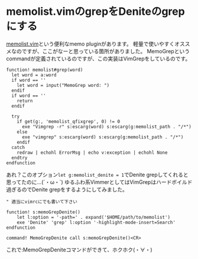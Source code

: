 # memolist.vimのgrepをDeniteのgrepにする

[memolist.vim](https://github.com/glidenote/memolist.vim)という便利なmemo pluginがあります。
軽量で使いやすくオススメなのですが、ここがなーと思っている箇所がありました。
MemoGrepというcommandが定義されているのですが、この実装はVimGrepをしているのです。

```
function! memolist#grep(word)
  let word = a:word
  if word == ''
    let word = input("MemoGrep word: ")
  endif
  if word == ''
    return
  endif

  try
    if get(g:, 'memolist_qfixgrep', 0) != 0
      exe "Vimgrep -r" s:escarg(word) s:escarg(g:memolist_path . "/*")
    else
      exe "vimgrep" s:escarg(word) s:escarg(g:memolist_path . "/*")
    endif
  catch
    redraw | echohl ErrorMsg | echo v:exception | echohl None
  endtry
endfunction
```

あれ？このオプション`let g:memolist_denite = 1`でDenite grepしてくれると思ってたのに…(´・ω・`)
ゆるふわ系VimmerとしてはVimGrepはハードボイルド過ぎるのでDenite grepをするようにしてみました。

```
" 適当にvimrcにでも書いて下さい

function! s:memoGrepDenite()
    let l:option = '-path=' . expand('$HOME/path/to/memolist')
    exe 'Denite' 'grep' l:option '-highlight-mode-insert=Search'
endfunction

command! MemoGrepDenite call s:memoGrepDenite()<CR>
```

これで:MemoGrepDeniteコマンドができて、ホクホク(・∀・)
